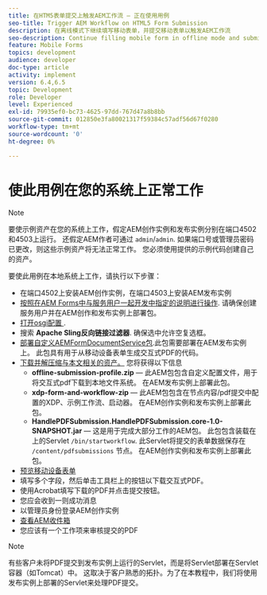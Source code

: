 ```yaml
---
title: 在HTM5表单提交上触发AEM工作流 — 正在使用用例
seo-title: Trigger AEM Workflow on HTML5 Form Submission
description: 在离线模式下继续填写移动表单，并提交移动表单以触发AEM工作流
seo-description: Continue filling mobile form in offline mode and submit mobile form to trigger AEM workflow
feature: Mobile Forms
topics: development
audience: developer
doc-type: article
activity: implement
version: 6.4,6.5
topic: Development
role: Developer
level: Experienced
exl-id: 79935ef0-bc73-4625-97dd-767d47a8b8bb
source-git-commit: 012850e3fa80021317f59384c57adf56d67f0280
workflow-type: tm+mt
source-wordcount: '0'
ht-degree: 0%

---
```


# 使此用例在您的系统上正常工作

>[!NOTE]
>
>要使示例资产在您的系统上工作，假定AEM创作实例和发布实例分别在端口4502和4503上运行。 还假定AEM作者可通过 `admin`/`admin`. 如果端口号或管理员密码已更改，则这些示例资产将无法正常工作。 您必须使用提供的示例代码创建自己的资产。

要使此用例在本地系统上工作，请执行以下步骤：

* 在端口4502上安装AEM创作实例，在端口4503上安装AEM发布实例
* [按照在AEM Forms中与服务用户一起开发中指定的说明进行操作](https://experienceleague.adobe.com/docs/experience-manager-learn/forms/adaptive-forms/service-user-tutorial-develop.html). 请确保创建服务用户并在AEM创作和发布实例上部署包。
* [打开osgi配置 ](http://localhost:4503/system/console/configMgr).
* 搜索  **Apache Sling反向链接过滤器**. 确保选中允许空复选框。
* [部署自定义AEMFormDocumentService包](/help/forms/assets/common-osgi-bundles/AEMFormsDocumentServices.core-1.0-SNAPSHOT.jar).此包需要部署在AEM发布实例上。 此包具有用于从移动设备表单生成交互式PDF的代码。
* [下载并解压缩与本文相关的资产。](assets/offline-pdf-submission-assets.zip) 您将获得以下信息
   * **offline-submission-profile.zip**  — 此AEM包包含自定义配置文件，用于将交互式pdf下载到本地文件系统。 在AEM发布实例上部署此包。
   * **xdp-form-and-workflow-zip**  — 此AEM包包含在节点内容/pdf提交中配置的XDP、示例工作流、启动器。 在AEM创作实例和发布实例上部署此包。
   * **HandlePDFSubmission.HandlePDFSubmission.core-1.0-SNAPSHOT.jar**  — 这是用于完成大部分工作的AEM包。 此包包含装载在上的Servlet `/bin/startworkflow`. 此Servlet将提交的表单数据保存在 `/content/pdfsubmissions` 节点。 在AEM创作实例和发布实例上部署此包。
* [预览移动设备表单](http://localhost:4503/content/dam/formsanddocuments/testsubmision.xdp/jcr:content)
* 填写多个字段，然后单击工具栏上的按钮以下载交互式PDF。
* 使用Acrobat填写下载的PDF并点击提交按钮。
* 您应会收到一则成功消息
* 以管理员身份登录AEM创作实例
* [查看AEM收件箱](http://localhost:4502/aem/inbox)
* 您应该有一个工作项来审核提交的PDF

>[!NOTE]
>
>有些客户未将PDF提交到发布实例上运行的Servlet，而是将Servlet部署在Servlet容器（如Tomcat）中。 这取决于客户熟悉的拓扑。为了在本教程中，我们将使用发布实例上部署的Servlet来处理PDF提交。

